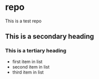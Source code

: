 repo
====

This is a test repo

## This is a secondary heading
### This is a tertiary heading

* first item in list
* second item in list
* third item in list
